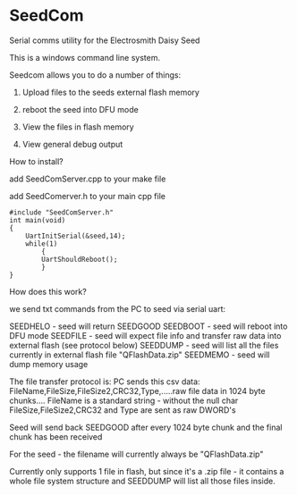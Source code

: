# SeedCom
Serial comms utility for the Electrosmith Daisy Seed

This is a windows command line system.

Seedcom allows you to do a number of things:

1) Upload files to the seeds external flash memory

2) reboot the seed into DFU mode

3) View the files in flash memory

4) View general debug output

How to install?

add SeedComServer.cpp to your make file

add SeedComerver.h to your main cpp file
```
#include "SeedComServer.h"
int main(void)
{
    UartInitSerial(&seed,14);
    while(1) 
        {
        UartShouldReboot();
        }
}
```
How does this work?

we send txt commands from the PC to seed via serial uart:

SEEDHELO - seed will return SEEDGOOD
SEEDBOOT - seed will reboot into DFU mode
SEEDFILE - seed will expect file info and transfer raw data into external flash (see protocol below)
SEEDDUMP - seed will list all the files currently in external flash file "QFlashData.zip"
SEEDMEMO - seed will dump memory usage

The file transfer protocol is:
	PC sends this csv data:
		FileName,FileSize,FileSize2,CRC32,Type,.....raw file data in 1024 byte chunks....
		FileName is a standard string - without the null char
  	FileSize,FileSize2,CRC32 and Type are sent as raw DWORD's

Seed will send back SEEDGOOD after every 1024 byte chunk and the final chunk has been received

For the seed - the filename will currently always be "QFlashData.zip"

Currently only supports 1 file in flash, but since it's a .zip file - it contains a whole file system structure
and SEEDDUMP will list all those files inside.
